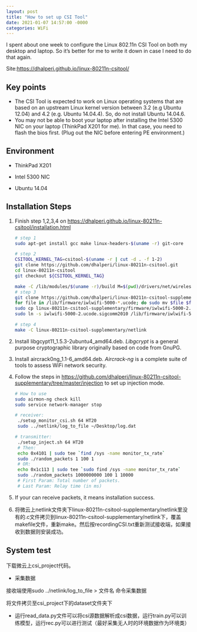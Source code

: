 ```yaml
---
layout: post
title: "How to set up CSI Tool"
date: 2021-01-07 14:57:00 -0000
categories: WiFi
---
```


I spent about one week to configure the Linux 802.11n CSI Tool on both my desktop and laptop. So it’s better for me to write it down in case I need to do that again.

Site:https://dhalperi.github.io/linux-80211n-csitool/

## Key points

- The CSI Tool is expected to work on Linux operating systems that are based on an upstream Linux kernel version between 3.2 (e.g Ubuntu 12.04) and 4.2 (e.g. Ubuntu 14.04.4). So, do not install Ubuntu 14.04.6.
- You may not be able to boot your laptop after installing the Intel 5300 NIC on your laptop (ThinkPad X201 for me). In that case, you need to flash the bios first. (Plug out the NIC before entering PE environment.)

## Environment

- ThinkPad X201

- Intel 5300 NIC

- Ubuntu 14.04

## Installation Steps

1. Finish step 1,2,3,4 on https://dhalperi.github.io/linux-80211n-csitool/installation.html

   ```bash
   # step 1
   sudo apt-get install gcc make linux-headers-$(uname -r) git-core
   
   # step 2
   CSITOOL_KERNEL_TAG=csitool-$(uname -r | cut -d . -f 1-2)
   git clone https://github.com/dhalperi/linux-80211n-csitool.git
   cd linux-80211n-csitool
   git checkout ${CSITOOL_KERNEL_TAG}
   
   make -C /lib/modules/$(uname -r)/build M=$(pwd)/drivers/net/wireless/iwlwifi modules
   # step 3
   git clone https://github.com/dhalperi/linux-80211n-csitool-supplementary.git
   for file in /lib/firmware/iwlwifi-5000-*.ucode; do sudo mv $file $file.orig; done
   sudo cp linux-80211n-csitool-supplementary/firmware/iwlwifi-5000-2.ucode.sigcomm2010 /lib/firmware/
   sudo ln -s iwlwifi-5000-2.ucode.sigcomm2010 /lib/firmware/iwlwifi-5000-2.ucode
   
   # step 4
   make -C linux-80211n-csitool-supplementary/netlink
   ```

2. Install libgcypt11_1.5.3-2ubuntu4_amd64.deb. *Libgcrypt* is a general purpose cryptographic library originally based on code from GnuPG.

3. Install aircrack0ng_1.1-6_amd64.deb. *Aircrack-ng* is a complete suite of tools to assess WiFi network security.

4. Follow the steps in https://github.com/dhalperi/linux-80211n-csitool-supplementary/tree/master/injection to set up injection mode.

   ```bash
   # How to use
   sudo airmon-ng check kill
   sudo service network-manager stop
   
   # receiver:
   	./setup_monitor_csi.sh 64 HT20
   	sudo ../netlink/log_to_file ~/Desktop/log.dat
   
   # transmitter:
   	./setup_inject.sh 64 HT20
   	# Then:
   	echo 0x4101 | sudo tee `find /sys -name monitor_tx_rate`
   	sudo ./random_packets 1 100 1
   	# OR:
   	echo 0x1c113 | sudo tee `sudo find /sys -name monitor_tx_rate`
   	sudo ./random_packets 1000000000 100 1 10000
   	# First Param: Total number of packets.
   	# Last Param: Relay time (in ms)
   ```

5. If your can receive packets, it means installation success.

6. 将微云上netlink文件夹下linux-80211n-csitool-supplementary/netlink里没有的.c文件拷贝到linux-80211n-csitool-supplementary/netlink下，覆盖makefile文件，重新make。然后按recordingCSI.txt重新测试接收端，如果接收到数据则安装成功。

## System test

下载微云上csi_project代码。

- 采集数据

接收端使用sudo ../netlink/log_to_file > 文件名 命令采集数据

将文件拷贝至csi_project下的dataset文件夹下

- 运行read_data.py文件可以将csi源数据解析成csi数据，运行train.py可以训练模型，运行rec.py可以进行测试（最好采集无人时的环境数据作为环境类）